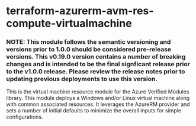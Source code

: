 # terraform-azurerm-avm-res-compute-virtualmachine

### NOTE: This module follows the semantic versioning and versions prior to 1.0.0 should be considered pre-release versions. This v0.19.0 version contains a number of breaking changes and is intended to be the final signficant release prior to the v1.0.0 release.  Please review the release notes prior to updating previous deployments to use this version.

This is the virtual machine resource module for the Azure Verified Modules library.  This module deploys a Windows and/or Linux virtual machine along with common associated resources.  It leverages the AzureRM provider and sets a number of initial defaults to minimize the overall inputs for simple configurations.
